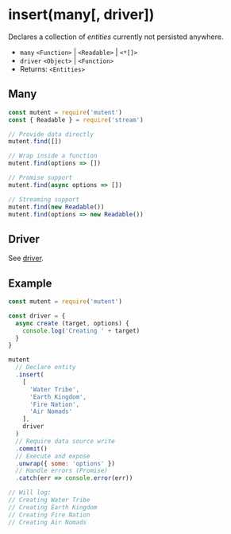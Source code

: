 # insert(many[, driver])

Declares a collection of _entities_ currently not persisted anywhere.

- `many` `<Function>` | `<Readable>` | `<*[]>`
- `driver` `<Object>` | `<Function>`
- Returns: `<Entities>`

## Many

```javascript
const mutent = require('mutent')
const { Readable } = require('stream')

// Provide data directly
mutent.find([])

// Wrap inside a function
mutent.find(options => [])

// Promise support
mutent.find(async options => [])

// Streaming support
mutent.find(new Readable())
mutent.find(options => new Readable())
```

## Driver

See [driver](./driver.md).

## Example

```javascript
const mutent = require('mutent')

const driver = {
  async create (target, options) {
    console.log('Creating ' + target)
  }
}

mutent
  // Declare entity
  .insert(
    [
      'Water Tribe',
      'Earth Kingdom',
      'Fire Nation',
      'Air Nomads'
    ],
    driver
  )
  // Require data source write
  .commit()
  // Execute and expose
  .unwrap({ some: 'options' })
  // Handle errors (Promise)
  .catch(err => console.error(err))

// Will log:
// Creating Water Tribe
// Creating Earth Kingdom
// Creating Fire Nation
// Creating Air Nomads
```
